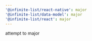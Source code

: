 ```yaml
---
'@infinite-list/react-native': major
'@infinite-list/data-model': major
'@infinite-list/react': major
---
```


attempt to major
